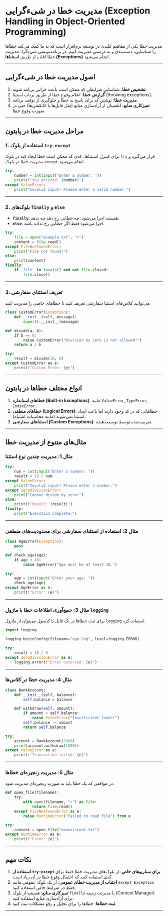 
# مدیریت خطا در شیءگرایی (Exception Handling in Object-Oriented Programming)

مدیریت خطا یکی از مفاهیم کلیدی در توسعه نرم‌افزار است که به ما کمک می‌کند خطاها را شناسایی، دسته‌بندی و به درستی مدیریت کنیم. در برنامه‌نویسی شیءگرا، مدیریت خطا اغلب از طریق **استثناها (Exceptions)** انجام می‌شود.

---

## اصول مدیریت خطا در شیءگرایی

1. **تشخیص خطا**: شناسایی شرایطی که ممکن است باعث خرابی برنامه شوند.
2. **گزارش خطا**: اعلام وقوع خطا از طریق پرتاب استثنا (throwing exceptions).
3. **مدیریت خطا**: نوشتن کد برای پاسخ به خطا و جلوگیری از توقف برنامه.
4. **تمیزکاری منابع**: اطمینان از آزادسازی منابع (مثل فایل‌ها یا کانکشن‌ها) حتی در صورت وقوع خطا.

---

## مراحل مدیریت خطا در پایتون

### 1. استفاده از بلوک `try-except`
برای کنترل استثناها، کدی که ممکن است خطا ایجاد کند در بلوک `try` قرار می‌گیرد و مدیریت خطا در بلوک `except` انجام می‌شود.

```python
try:
    number = int(input("Enter a number: "))
    print(f"You entered: {number}")
except ValueError:
    print("Invalid input! Please enter a valid number.")
```

---

### 2. بلوک‌های `finally` و `else`

- **`finally`**: همیشه اجرا می‌شود، چه خطایی رخ دهد چه ندهد.
- **`else`**: اجرا می‌شود فقط اگر خطایی رخ نداده باشد.

```python
try:
    file = open("example.txt", "r")
    content = file.read()
except FileNotFoundError:
    print("File not found!")
else:
    print(content)
finally:
    if 'file' in locals() and not file.closed:
        file.close()
```

---

### 3. تعریف استثنای سفارشی

می‌توانید کلاس‌های استثنا سفارشی تعریف کنید تا خطاهای خاصی را مدیریت کنید.

```python
class CustomError(Exception):
    def __init__(self, message):
        super().__init__(message)

def divide(a, b):
    if b == 0:
        raise CustomError("Division by zero is not allowed!")
    return a / b

try:
    result = divide(10, 0)
except CustomError as e:
    print(f"Custom Error: {e}")
```

---

## انواع مختلف خطاها در پایتون

1. **خطاهای استاندارد (Built-in Exceptions)**: مانند `ValueError`, `TypeError`, `IndexError`.
2. **خطاهای منطقی (Logical Errors)**: خطاهایی که در کد وجود دارند اما باعث ایجاد استثنا نمی‌شوند (مانند محاسبات اشتباه).
3. **استثناهای سفارشی (Custom Exceptions)**: تعریف‌شده توسط توسعه‌دهنده.

---

## مثال‌های متنوع از مدیریت خطا

### مثال 1: مدیریت چندین نوع استثنا

```python
try:
    num = int(input("Enter a number: "))
    result = 10 / num
except ValueError:
    print("Invalid input! Please enter a number.")
except ZeroDivisionError:
    print("Cannot divide by zero!")
else:
    print(f"Result: {result}")
finally:
    print("Execution complete.")
```

---

### مثال 2: استفاده از استثنای سفارشی برای محدودیت‌های منطقی

```python
class AgeError(Exception):
    pass

def check_age(age):
    if age < 18:
        raise AgeError("Age must be at least 18.")

try:
    age = int(input("Enter your age: "))
    check_age(age)
except AgeError as e:
    print(f"Error: {e}")
```

---

### مثال 3: جمع‌آوری اطلاعات خطا با ماژول `logging`

برای ثبت خطاها در یک فایل یا کنسول می‌توان از ماژول `logging` استفاده کرد.

```python
import logging

logging.basicConfig(filename="app.log", level=logging.ERROR)

try:
    result = 10 / 0
except ZeroDivisionError as e:
    logging.error(f"Error occurred: {e}")
```

---

### مثال 4: مدیریت خطا در کلاس‌ها

```python
class BankAccount:
    def __init__(self, balance):
        self.balance = balance

    def withdraw(self, amount):
        if amount > self.balance:
            raise ValueError("Insufficient funds!")
        self.balance -= amount
        return self.balance

try:
    account = BankAccount(1000)
    print(account.withdraw(1500))
except ValueError as e:
    print(f"Transaction failed: {e}")
```

---

### مثال 5: مدیریت زنجیره‌ای خطاها

در مواقعی که یک خطا باید به صورت زنجیره‌ای مدیریت شود.

```python
def open_file(filename):
    try:
        with open(filename, "r") as file:
            return file.read()
    except FileNotFoundError as e:
        raise RuntimeError("Failed to read file") from e

try:
    content = open_file("nonexistent.txt")
except RuntimeError as e:
    print(f"Error: {e}")
```

---

## نکات مهم

1. **استفاده از `try-except` برای سناریوهای خاص**: از بلوک‌های مدیریت خطا فقط برای کدی استفاده کنید که احتمال وقوع خطا در آن زیاد است.
2. **اجتناب از مدیریت خطای عمومی**: از یک بلوک عمومی مانند `except Exception` فقط در شرایط خاص استفاده کنید.
3. **تمیزکاری منابع**: همیشه از بلوک `finally` یا مدیریت زمینه (Context Manager) برای آزادسازی منابع استفاده کنید.
4. **ثبت خطاها**: خطاها را برای تحلیل و رفع مشکلات ثبت کنید.

---

